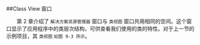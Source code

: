 ##Class View 窗口

&emsp;&emsp;第 2 章介绍了 `解决方案资源管理器` 窗口与 `类视图` 窗口共用相同的空间。这个窗口显示了应用程序中的类层次结构，可供查看我们使用的类的特性。对于上一节的示例项目，其 `类视图` `如图 9-3 所示`。